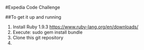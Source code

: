 #Expedia Code Challenge

##To get it up and running

1. Install Ruby 1.9.3 https://www.ruby-lang.org/en/downloads/
2. Execute:
    sudo gem install bundle
3. Clone this git repository
4.



